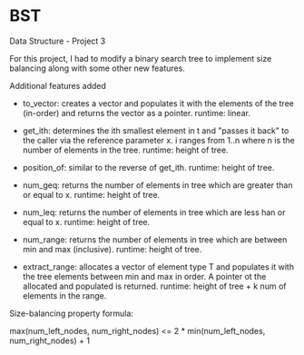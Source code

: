 # BST
Data Structure - Project 3

For this project, I had to modify a binary search tree to implement size balancing along with some other new features.

Additional features added

- to_vector: 
  creates a vector and populates it with the     elements of the tree (in-order) and returns the vector     as a pointer. runtime: linear.
  
- get_ith: 
  determines the ith smallest element in t and      "passes it back" to the caller via the reference         parameter x.  i ranges from 1..n where n is the number of elements in the tree. runtime: height of tree.
  
- position_of: 
  similar to the reverse of get_ith. runtime: height of tree.
  
- num_geq: 
  returns the number of elements in tree which are greater than or equal to x. runtime: height of tree.
  
- num_leq: 
  returns the number of elements in tree which are less han or equal to x. runtime: height of tree.
  
- num_range:
  returns the number of elements in tree which are between min and max (inclusive). runtime: height of        tree.
  
- extract_range: 
  allocates a vector of element type T and populates it with the tree elements between min and max in       order. A pointer ot the allocated and populated is returned. runtime: height of tree + k num of elements    in the range.
  
Size-balancing property formula: 
  
  max(num_left_nodes, num_right_nodes) <= 2 * min(num_left_nodes, num_right_nodes) + 1
